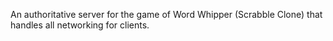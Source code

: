An authoritative server for the game of Word Whipper (Scrabble Clone) that handles all networking for clients.

